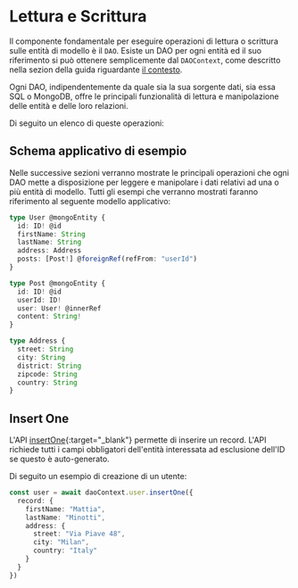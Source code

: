 # Lettura e Scrittura

Il componente fondamentale per eseguire operazioni di lettura o scrittura sulle entità di modello è il `DAO`. Esiste un DAO per ogni entità ed il suo riferimento si può ottenere semplicemente dal `DAOContext`, come descritto nella sezion della guida riguardante [il contesto](dao-context.md).

Ogni DAO, indipendentemente da quale sia la sua sorgente dati, sia essa SQL o MongoDB, offre le principali funzionalità di lettura e manipolazione delle entità e delle loro relazioni. 

Di seguito un elenco di queste operazioni:


## Schema applicativo di esempio

Nelle successive sezioni verranno mostrate le principali operazioni che ogni DAO mette a disposizione per leggere e manipolare i dati relativi ad una o più entità di modello. Tutti gli esempi che verranno mostrati faranno riferimento al seguente modello applicativo:

```typescript
type User @mongoEntity {
  id: ID! @id
  firstName: String
  lastName: String
  address: Address
  posts: [Post!] @foreignRef(refFrom: "userId")
}

type Post @mongoEntity {
  id: ID! @id
  userId: ID!
  user: User! @innerRef
  content: String!
}

type Address {
  street: String
  city: String
  district: String
  zipcode: String
  country: String
}
```

## Insert One

L'API [insertOne](/typedoc/classes/AbstractDAO.html#insertOne){:target="_blank"} permette di inserire un record. L'API richiede tutti i campi obbligatori dell'entità interessata ad esclusione dell'ID se questo è auto-generato.

Di seguito un esempio di creazione di un utente:

```typescript
const user = await daoContext.user.insertOne({
  record: {
    firstName: "Mattia",
    lastName: "Minotti",
    address: {
      street: "Via Piave 48",
      city: "Milan",
      country: "Italy"
    }
  }
})
```

